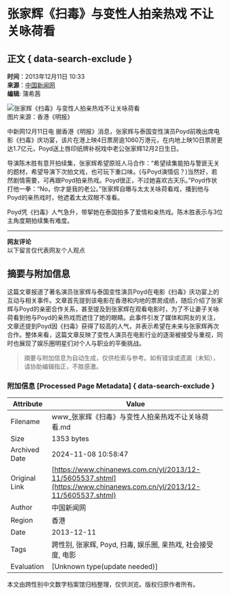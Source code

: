 # 张家辉《扫毒》与变性人拍亲热戏 不让关咏荷看

## 正文 { data-search-exclude }


**时间**：2013年12月11日 10:33  
**来源**：[中国新闻网](http://www.chinanews.com/)  
**编辑**: 蒲希茜  

![张家辉《扫毒》与变性人拍亲热戏不让关咏荷看](http://www.chinanews.com/fileftp/2020/03/2020-03-11/U194P4T8D5605537F107DT20131211102204.jpg)  
图片来源：香港《明报》

中新网12月11日电 据香港《明报》消息，张家辉与泰国变性演员Poyd前晚出席电影《扫毒》庆功宴，该片在港上映4日票房逾1060万港元，在内地上映10日票房更达1.7亿元，Poyd送上唇印纸牌补祝戏中老公张家辉12月2日生日。

导演陈木胜有意开拍续集，张家辉希望原班人马合作：“希望续集能拍与警匪无关的题材，希望导演下次拍文戏，也可玩下重口味。(与Poyd演情侣？)当然好，若然剧情需要，可再跟Poyd拍亲热戏。Poyd很正，不过她喜欢古天乐。”Poyd作状打他一拳：“No，你才是我的老公。”张家辉自曝与太太关咏荷看戏，播到他与Poyd的亲热戏时，他遮着太太双眼不准看。

Poyd凭《扫毒》人气急升，带挈她在泰国拍多了爱情和亲热戏。陈木胜表示与3位主角度期拍续集有难度。  

---

**网友评论**  
以下留言仅代表网友个人观点

## 摘要与附加信息

<!-- tcd_abstract -->
这篇文章报道了著名演员张家辉与泰国变性演员Poyd在电影《扫毒》庆功宴上的互动与相关事件。文章首先提到该电影在香港和内地的票房成绩，随后介绍了张家辉与Poyd的亲密合作关系，甚至提及到张家辉在观看电影时，为了不让妻子关咏荷看到他与Poyd的亲热戏而遮住了她的眼睛。此事件引发了媒体和网友的关注，文章还提到Poyd因《扫毒》获得了较高的人气，并表示希望在未来与张家辉再次合作。整体来看，这篇文章反映了变性人演员在电影行业的逐渐被接受与重视，同时也展现了娱乐圈明星们对个人与职业的平衡挑战。
<!-- tcd_abstract_end -->

> 摘要与附加信息为自动生成，仅供检索与参考。如有错误或遗漏（未知），请协助编辑指正，不胜感激。

### 附加信息 [Processed Page Metadata] { data-search-exclude }

| Attribute       | Value                                  |
|-----------------|----------------------------------------|
| Filename        | www_张家辉《扫毒》与变性人拍亲热戏不让关咏荷看.md                             |
| Size            | 1353 bytes                           |
| Archived Date   | 2024-11-08 10:58:47                             |
| Original Link   | [https://www.chinanews.com.cn/yl/2013/12-11/5605537.shtml](https://www.chinanews.com.cn/yl/2013/12-11/5605537.shtml)                       |
| Author          | 中国新闻网                               |
| Region          | 香港                               |
| Date            | 2013-12-11                                 |
| Tags            | 跨性别, 张家辉, Poyd, 扫毒, 娱乐圈, 亲热戏, 社会接受度, 电影                                 |
| Evaluation            | [Unknown type(update needed)]                                 |
<!-- tcd_table_end -->

本文由跨性别中文数字档案馆归档整理，仅供浏览。版权归原作者所有。
